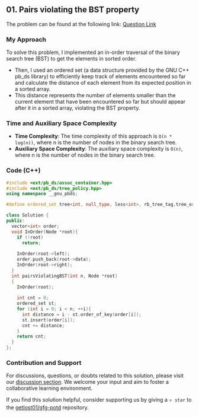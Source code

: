 ## 01. Pairs violating the BST property
The problem can be found at the following link: [Question Link](https://www.geeksforgeeks.org/problems/pairs-violating-bst-property--212515/1)

### My Approach
To solve this problem, I implemented an in-order traversal of the binary search tree (BST) to get the elements in sorted order. 
- Then, I used an ordered set (a data structure provided by the GNU C++ pb_ds library) to efficiently keep track of elements encountered so far and calculate the distance of each element from its expected position in a sorted array. 
- This distance represents the number of elements smaller than the current element that have been encountered so far but should appear after it in a sorted array, violating the BST property.

### Time and Auxiliary Space Complexity

- **Time Complexity**: The time complexity of this approach is `O(n * log(n))`, where n is the number of nodes in the binary search tree.
- **Auxiliary Space Complexity**: The auxiliary space complexity is `O(n)`, where n is the number of nodes in the binary search tree.

### Code (C++)
```cpp
#include <ext/pb_ds/assoc_container.hpp>
#include <ext/pb_ds/tree_policy.hpp>
using namespace __gnu_pbds;

#define ordered_set tree<int, null_type, less<int>, rb_tree_tag,tree_order_statistics_node_update>

class Solution {
public:
  vector<int> order;
  void InOrder(Node *root){
    if (!root)
      return;
      
    InOrder(root->left);
    order.push_back(root->data);
    InOrder(root->right);
  }
  int pairsViolatingBST(int n, Node *root)
  {
    InOrder(root);
    
    int cnt = 0;
    ordered_set st;
    for (int i = 0; i < n; ++i){
      int distance = i - st.order_of_key(order[i]);
      st.insert(order[i]);
      cnt += distance;
    }
    return cnt;
  }
};
```

### Contribution and Support

For discussions, questions, or doubts related to this solution, please visit our [discussion section](https://github.com/getlost01/gfg-potd/discussions). We welcome your input and aim to foster a collaborative learning environment.

If you find this solution helpful, consider supporting us by giving a `⭐ star` to the [getlost01/gfg-potd](https://github.com/getlost01/gfg-potd) repository.